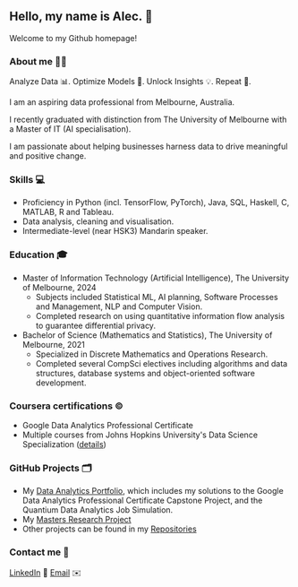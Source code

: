 ## Hello, my name is Alec. 👋
Welcome to my Github homepage!

### About me 🧔‍♂️
Analyze Data 📊. Optimize Models 🤖. Unlock Insights 💡. Repeat 🔄.

I am an aspiring data professional from Melbourne, Australia.

I recently graduated with distinction from The University of Melbourne with a Master of IT (AI specialisation).

I am passionate about helping businesses harness data to drive meaningful and positive change.

### Skills 💻
- Proficiency in Python (incl. TensorFlow, PyTorch), Java, SQL, Haskell, C, MATLAB, R and Tableau.
- Data analysis, cleaning and visualisation.
- Intermediate-level (near HSK3) Mandarin speaker.
  
### Education 🎓
- Master of Information Technology (Artificial Intelligence), The University of Melbourne, 2024
  - Subjects included Statistical ML, AI planning, Software Processes and Management, NLP and Computer Vision.
  - Completed research on using quantitative information flow analysis to guarantee differential privacy.
- Bachelor of Science (Mathematics and Statistics), The University of Melbourne, 2021
  - Specialized in Discrete Mathematics and Operations Research.
  - Completed several CompSci electives including algorithms and data structures, database systems and object-oriented software development.

### Coursera certifications ©️
- Google Data Analytics Professional Certificate
- Multiple courses from Johns Hopkins University's Data Science Specialization ([details](https://www.linkedin.com/in/alec-miller-6423b8275/details/certifications/))

### GitHub Projects 🗂️
- My [Data Analytics Portfolio](github.com/AH-Miller/Data-Analytics-Portfolio), which includes my solutions to the Google Data Analytics Professional Certificate Capstone Project, and the Quantium Data Analytics Job Simulation.
- My [Masters Research Project](https://github.com/AH-Miller/Masters-Research)
- Other projects can be found in my [Repositories](https://github.com/AH-Miller?tab=repositories)

### Contact me 🤙
[LinkedIn](linkedin.com/in/alec-miller-6423b8275/) 🔗 [Email](mailto:milleralec2000@gmail.com) ✉️
